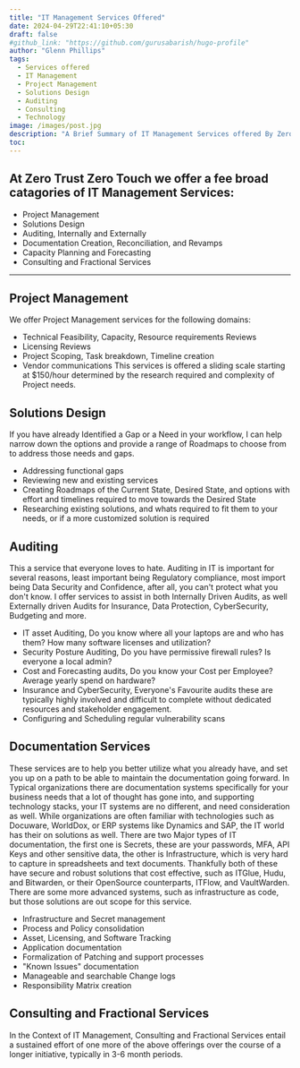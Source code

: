 ```yaml
---
title: "IT Management Services Offered"
date: 2024-04-29T22:41:10+05:30
draft: false
#github_link: "https://github.com/gurusabarish/hugo-profile"
author: "Glenn Phillips"
tags:
  - Services offered
  - IT Management
  - Project Management
  - Solutions Design
  - Auditing
  - Consulting
  - Technology
image: /images/post.jpg
description: "A Brief Summary of IT Management Services offered By Zero Trust Zero Touch"
toc: 
---
```


## At Zero Trust Zero Touch we offer a fee broad catagories of IT Management Services:
- Project Management
- Solutions Design
- Auditing, Internally and Externally
- Documentation Creation, Reconciliation, and Revamps
- Capacity Planning and Forecasting
- Consulting and Fractional Services

<hr>

## Project Management

We offer Project Management services for the following domains:
- Technical Feasibility, Capacity, Resource requirements Reviews
- Licensing Reviews
- Project Scoping, Task breakdown, Timeline creation
- Vendor communications
This services is offered a sliding scale starting at $150/hour determined by the research required and complexity of Project needs.

## Solutions Design

If you have already Identified a Gap or a Need in your workflow, I can help narrow down the options and provide a range of Roadmaps to choose from to address those needs and gaps.
 - Addressing functional gaps
 - Reviewing new and existing services
 - Creating Roadmaps of the Current State, Desired State, and options with effort and timelines required to move towards the Desired State
 - Researching existing solutions, and whats required to fit them to your needs, or if a more customized solution is required
 
## Auditing

This a service that everyone loves to hate. Auditing in IT is important for several reasons, least important being Regulatory compliance, most import being Data Security and Confidence, after all, you can't protect what you don't know. I offer services to assist in both Internally Driven Audits, as well Externally driven Audits for Insurance, Data Protection, CyberSecurity, Budgeting and more.
- IT asset Auditing, Do you know where all your laptops are and who has them? How many software licenses and utilization?
- Security Posture Auditing, Do you have permissive firewall rules? Is everyone a local admin?
- Cost and Forecasting audits, Do you know your Cost per Employee? Average yearly spend on hardware?
- Insurance and CyberSecurity, Everyone's Favourite audits these are typically highly involved and difficult to complete without dedicated resources and stakeholder engagement.
- Configuring and Scheduling regular vulnerability scans

## Documentation Services

These services are to help you better utilize what you already have, and set you up on a path to be able to maintain the documentation going forward. In Typical organizations there are documentation systems specifically for your business needs that a lot of thought has gone into, and supporting technology stacks, your IT systems are no different, and need consideration as well.  While organizations are often familiar with technologies such as Docuware, WorldDox, or ERP systems like Dynamics and SAP, the IT world has their on solutions as well. There are two Major types of IT documentation, the first one is Secrets, these are your passwords, MFA, API Keys and other sensitive data, the other is Infrastructure, which is very hard to capture in spreadsheets and text documents. Thankfully both of these have secure and robust solutions that cost effective, such as ITGlue, Hudu, and Bitwarden, or their OpenSource counterparts, ITFlow, and VaultWarden. There are some more advanced systems, such as infrastructure as code, but those solutions are out scope for this service.
- Infrastructure and Secret management
- Process and Policy consolidation
- Asset, Licensing, and Software Tracking
- Application documentation
- Formalization of Patching and support processes
- "Known Issues" documentation
- Manageable and searchable Change logs
- Responsibility Matrix creation


## Consulting and Fractional Services

In the Context of IT Management, Consulting and Fractional Services entail a sustained effort of one more of the above offerings over the course of a longer initiative, typically in 3-6 month periods.